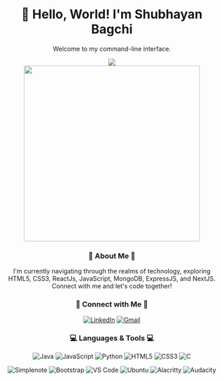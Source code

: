 <div align="center">
  <h1>👋 Hello, World! I'm Shubhayan Bagchi</h1>
  <p>Welcome to my command-line interface.</p>
</div>

<div align="center">
  <img src="https://readme-typing-svg.herokuapp.com?font=Ubuntu+Mono&color=cyan&size=24&center=true&vCenter=true&width=500&height=45&lines=Passionately+exploring+website+design;Linux+Ricing;Tech-Enthusiast;📚+Boundary+Pusher;Love+to+learn+new+tech..<3;Distro+hopper">
</div>

<div align="center">
  <img src="https://media1.giphy.com/media/zhYSVCirREeIZtONCI/giphy.gif?cid=ecf05e47xayz6qhzwo0mwphttazrjx811n0h93wjo2c4kdhx&ep=v1_gifs_related&rid=giphy.gif&ct=s" width="400">
</div>

<div align="center">
  <h3>🚀 About Me 🚀</h3>
  <p>I'm currently navigating through the realms of technology, exploring HTML5, CSS3, ReactJs, JavaScript, MongoDB, ExpressJS, and NextJS. Connect with me and let's code together!</p>
</div>

<div align="center">
  <h3>🌟 Connect with Me 🌟</h3>
  <p>
    <a href="https://www.linkedin.com/in/shubhayan-bagchi-b83522275/"><img src="https://img.shields.io/badge/LinkedIn-0077B5?style=for-the-badge&logo=linkedin&logoColor=white" alt="LinkedIn"></a>
    <a href="mailto:shubhayanbagchi30@gmail.com"><img src="https://img.shields.io/badge/Gmail-D14836?style=for-the-badge&logo=gmail&logoColor=white" alt="Gmail"></a>
  </p>
</div>

<div align="center">
  <h3>💻 Languages & Tools 💻</h3>
  <p>
    <img src="https://img.shields.io/badge/Java-ED8B00?style=for-the-badge&logo=java&logoColor=white" alt="Java">
    <img src="https://img.shields.io/badge/JavaScript-F7DF1E?style=for-the-badge&logo=javascript&logoColor=black" alt="JavaScript">
    <img src="https://img.shields.io/badge/Python-14354C?style=for-the-badge&logo=python&logoColor=white" alt="Python">
    <img src="https://img.shields.io/badge/HTML-239120?style=for-the-badge&logo=html5&logoColor=white" alt="HTML5">
    <img src="https://img.shields.io/badge/CSS3-1572B6?style=for-the-badge&logo=css3&logoColor=white" alt="CSS3">
    <img src="https://img.shields.io/badge/C-00599C?style=for-the-badge&logo=c&logoColor=white" alt="C">
  </p>
  <p>
    <img src="https://img.shields.io/badge/Simplenote-3361CC?style=for-the-badge&logo=Simplenote&logoColor=white" alt="Simplenote">
    <img src="https://img.shields.io/badge/Bootstrap-563D7C?style=for-the-badge&logo=bootstrap&logoColor=white" alt="Bootstrap">
    <img src="https://img.shields.io/badge/Visual_Studio_Code-0078D4?style=for-the-badge&logo=visual%20studio%20code&logoColor=white" alt="VS Code">
    <img src="https://img.shields.io/badge/Ubuntu-E95420?style=for-the-badge&logo=ubuntu&logoColor=white" alt="Ubuntu">
    <img src="https://img.shields.io/badge/alacritty-F46D01?style=for-the-badge&logo=alacritty&logoColor=white" alt="Alacritty">
    <img src="https://img.shields.io/badge/Audacity-0000CC?style=for-the-badge&logo=audacity&logoColor=white" alt="Audacity">
  </p>
</div>
